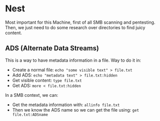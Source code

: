 # Nest

Most important for this Machine, first of all SMB scanning and pentesting. Then,
we just need to do some research over directories to find juicy content. 

## ADS (Alternate Data Streams)

This is a way to have metadata information in a file. Way to do it in:

* Create a normal file: ```echo "some visible text" > file.txt```
* Add ADS: ```echo "metadata text" > file.txt:hidden```
* Get visible content: ```type file.txt```
* Get ADS: ```more < file.txt:hidden```

In a SMB context, we can:

* Get the metadata information with: ```allinfo file.txt```
* Then we know the ADS name so we can get the file using: ```get file.txt:ADSname``` 
